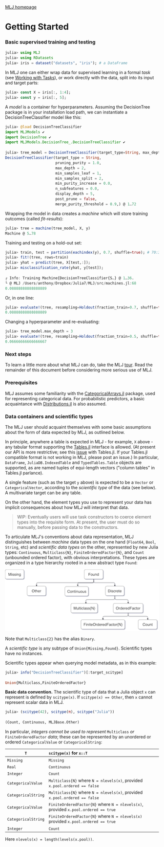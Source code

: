 [MLJ homepage](https://github.com/alan-turing-institute/MLJ.jl)


# Getting Started

### Basic supervised training and testing


```julia
julia> using MLJ
julia> using RDatasets
julia> iris = dataset("datasets", "iris"); # a DataFrame
```

In MLJ one can either wrap data for supervised learning in a formal
*task* (see [Working with Tasks](working_with_tasks.md)), or work directly with the
data, split into its input and target parts:


```julia
julia> const X = iris[:, 1:4];
julia> const y = iris[:, 5];
```

A *model* is a container for hyperparameters. Assuming the
DecisionTree package is in your installation load path, we can
instantiate a DecisionTreeClassifier model like this:

```julia
julia> @load DecisionTreeClassifier
import MLJModels ✔
import DecisionTree ✔
import MLJModels.DecisionTree_.DecisionTreeClassifier ✔

julia> tree_model = DecisionTreeClassifier(target_type=String, max_depth=2)
DecisionTreeClassifier(target_type = String,
                       pruning_purity = 1.0,
                       max_depth = 2,
                       min_samples_leaf = 1,
                       min_samples_split = 2,
                       min_purity_increase = 0.0,
                       n_subfeatures = 0.0,
                       display_depth = 5,
                       post_prune = false,
                       merge_purity_threshold = 0.9,) @ 1…72
```

Wrapping the model in data creates a *machine* which will store training outcomes (called *fit-results*):

```julia
julia> tree = machine(tree_model, X, y)
Machine @ 5…78
```

Training and testing on a hold-out set:

```julia
julia> train, test = partition(eachindex(y), 0.7, shuffle=true); # 70:30 split
julia> fit!(tree, rows=train)
julia> yhat = predict(tree, X[test,:]);
julia> misclassification_rate(yhat, y[test]);

┌ Info: Training Machine{DecisionTreeClassifier{S…} @ 1…36.
└ @ MLJ /Users/anthony/Dropbox/Julia7/MLJ/src/machines.jl:68
0.08888888888888889
```

Or, in one line:

```julia
julia> evaluate!(tree, resampling=Holdout(fraction_train=0.7, shuffle=true), measure=misclassification_rate)
0.08888888888888889
```

Changing a hyperparameter and re-evaluating:

```julia
julia> tree_model.max_depth = 3
julia> evaluate!(tree, resampling=Holdout(fraction_train=0.5, shuffle=true), measure=misclassification_rate)
0.06666666666666667
```

### Next steps

To learn a little more about what MLJ can do, take the MLJ
[tour](https://github.com/alan-turing-institute/MLJ.jl/blob/master/docs/src/tour.ipynb). Read
the remainder of this document before considering more serious use of
MLJ.


### Prerequisites

MLJ assumes some familiarity with the
[CategoricalArrays.jl](https://github.com/JuliaData/CategoricalArrays.jl)
package, used for representing categorical data. For probabilistic
predictors, a basic acquaintance with
[Distributions.jl](https://github.com/JuliaStats/Distributions.jl) is
also assumed.


### Data containers and scientific types

The MLJ user should acquaint themselves with some
basic assumptions about the form of data expected by MLJ, as outlined
below. 

In principle, anywhere a table is expected in MLJ - for example, `X` above - any
tabular format supporting the
[Tables.jl](https://github.com/JuliaData/Tables.jl) interface is
allowed. (At present our API is more restrictive; see this
[issue](https://github.com/JuliaData/Tables.jl/issues/74) with
Tables.jl. If your Tables.jl compatible format is not working in MLJ,
please post an issue.) In particular, `DataFrame`,
`JuliaDB.IndexedTable` and `TypedTables.Table` objects are supported,
as are named tuples of equi-length vectors ("column tables" in
Tables.jl parlance).

A single feature (such as the target `y` above) is expected to be a
`Vector` or `CategoricalVector`, according to the *scientific type* of
the data (see below). A multivariate target can be any table.

On the other hand, the element types you use to represent your data
has implicit consequences about how MLJ will interpret that data.

> WIP: Eventually users will use task constructors to coerce element
> types into the requisite form. At present, the user must do so
> manually, before passing data to the constructors.

To articulate MLJ's conventions about data representation, MLJ
distinguishes between *machine* data types on the one hand (`Float64`,
`Bool`, `String`, etc) and *scientific data types* on the other,
represented by new Julia types: `Continuous`, `Multiclass{N}`,
`FiniteOrderedFactor{N}`, and `Count` (unbounded ordered factor), with
obvious interpretations. These types are organized in a type
hierarchy rooted in a new abstract type `Found`:

![](scitypes.png)

Note that `Multiclass{2}` has the alias `Binary`.

A *scientific type* is any subtype of
`Union{Missing,Found}`. Scientific types have no instances.

Scientific types appear when querying model metadata, as in this
example:

```julia
julia> info("DecisionTreeClassifier")[:target_scitype]

Union{Multiclass,FiniteOrderedFactor}
```

**Basic data convention.** The scientific type of data that a Julia
object `x` can represent is defined by `scitype(x)`. If `scitype(x) ==
Other`, then `x` cannot represent scalar data in MLJ.

```julia
julia> (scitype(42), scitype(π), scitype("Julia"))

(Count, Continuous, MLJBase.Other)
```

In particular, *integers cannot be used to represent* `Multiclass` *or*
`FiniteOrderedFactor` *data*; these can be represented by an unordered or
ordered `CategoricalValue` or `CategoricalString`:

`T`                     |     `scitype(x)` for `x::T`
------------------------|:--------------------------------
`Missing`                 |      `Missing`
`Real`                    |      `Continuous`
`Integer`                |        `Count`
`CategoricalValue`       | `Multiclass{N}` where `N = nlevels(x)`, provided `x.pool.ordered == false` 
`CategoricalString`       | `Multiclass{N}` where `N = nlevels(x)`, provided `x.pool.ordered == false`
`CategoricalValue`       | `FiniteOrderedFactor{N}` where `N = nlevels(x)`, provided `x.pool.ordered == true` 
`CategoricalString`       | `FiniteOrderedFactor{N}` where `N = nlevels(x)` provided `x.pool.ordered == true`
`Integer`                 | `Count`

Here `nlevels(x) = length(levels(x.pool))`.

